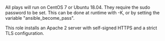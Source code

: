 All plays will run on CentOS 7 or Ubuntu 18.04. They require the sudo password to be set. This can be done at runtime with -K, or by setting the variable "ansible_become_pass".

This role installs an Apache 2 server with self-signed HTTPS and a strict TLS configuration.
